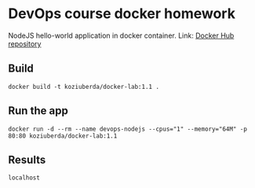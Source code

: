 # DevOps course docker homework

NodeJS hello-world application in docker container.
Link: [Docker Hub repository](https://hub.docker.com/repository/docker/koziuberda/docker-lab)

## Build
    docker build -t koziuberda/docker-lab:1.1 .

## Run the app
    docker run -d --rm --name devops-nodejs --cpus="1" --memory="64M" -p 80:80 koziuberda/docker-lab:1.1

## Results
    localhost

